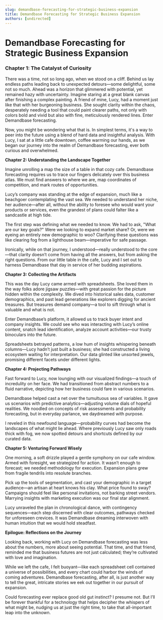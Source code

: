 ```yaml
---
slug: demandbase-forecasting-for-strategic-business-expansion
title: Demandbase Forecasting for Strategic Business Expansion
authors: [undirected]
---
```



# Demandbase Forecasting for Strategic Business Expansion

### Chapter 1: The Catalyst of Curiosity

There was a time, not so long ago, when we stood on a cliff. Behind us lay endless paths leading back to unexpected detours—some delightful, some not so much. Ahead was a horizon that glimmered with potential, yet remained hazy with uncertainty. Imagine staring at a great blank canvas after finishing a complex painting. A friend of mine, Lucy, had a moment just like that with her burgeoning business. She sought clarity within the chaos, desperately needing a tool that could paint clearer paths, not only with colors bold and vivid but also with fine, meticulously rendered lines. Enter Demandbase forecasting. 

Now, you might be wondering what that is. In simplest terms, it's a way to peer into the future using a blend of hard data and insightful analysis. With Lucy, I sat at a little cafe downtown, coffee warming our hands, as we began our journey into the realm of Demandbase forecasting, ever both curious and overwhelmed. 

**Chapter 2: Understanding the Landscape Together**

Imagine unrolling a map the size of a table in that cozy cafe. Demandbase forecasting requires us to trace our fingers delicately over this business atlas. We must find answers to where we are, map coordinates of competition, and mark routes of opportunities.

Lucy’s company was standing at the edge of expansion, much like a beachgoer contemplating the vast sea. We needed to understand her niche, her audience—after all, without the ability to foresee who would want your products or services, even the grandest of plans could falter like a sandcastle at high tide.

The first step was defining what we needed to know. We had to ask, "What are our key goals?" Were we looking to expand market share? Or, were we eyeing an entirely new demographic to woo? Clarifying these questions was like clearing fog from a lighthouse beam—imperative for safe passage.

Ironically, while on that journey, I understood—really understood to the core—that clarity doesn’t come from having all the answers, but from asking the right questions. From our little table in the cafe, Lucy and I set out to harness Demandbase that day in service of her budding aspirations.

**Chapter 3: Collecting the Artifacts**

This was the day Lucy came armed with spreadsheets. She loved them in the way folks adore jigsaw puzzles—with great passion for the picture hidden within the complexity. We dived into historical sales data, customer demographics, and past lead generations like explorers digging for ancient treasures. But treasures demand company—a tool to sift through what is valuable and what is not.

Enter Demandbase’s platform, it allowed us to track buyer intent and company insights. We could see who was interacting with Lucy’s online content, snatch lead identification, analyze account activities—our trusty binoculars into the future. 

Spreadsheets betrayed patterns, a low hum of insights whispering beneath columns—Lucy hadn’t just built a business; she had constructed a living ecosystem waiting for interpretation. Our data glinted like unsorted jewels, promising different facets under different lights.

**Chapter 4: Projecting Pathways**

Fast forward to Lucy, now lounging with our visualized findings—a touch of incredulity on her face. We had transitioned from abstract numbers to a fluid narrative, depicting how her business could fare in various scenarios. 

Demandbase helped cast a net over the tumultuous sea of variables. It gave us scenarios with predictive analytics—adjusting volume dials of hopeful realities. We noodled on concepts of risk assessments and probability forecasting, but in everyday parlance, we daydreamed with purpose. 

I reveled in this newfound language—probability curves had become the landscapes of what might lie ahead. Where previously Lucy saw only roads thick with fog, we now spotted detours and shortcuts defined by our curated data.

**Chapter 5: Venturing Forward Wisely**

One morning, a soft drizzle played a gentle symphony on our cafe window. Armed with foresight, we strategized for action. It wasn’t enough to forecast; we needed methodology for execution. Expansion plans grew from fragile tendrils into resolute branches. 

Pick up the tools of segmentation, and cast your demographic in a target audience—an artisan at heart knows his clay. What price found to sway? Campaigns should feel like personal invitations, not barking street vendors. Marrying insights with marketing execution was our final star alignment.

Lucy unraveled the plan in chronological dance, with contingency sequences—each step discerned with clear outcomes, pathways checked for unforeseen crevices. It was Demandbase dreaming interwoven with human intuition that we would hold steadfast.

**Epilogue: Reflections on the Journey**

Looking back, working with Lucy on Demandbase forecasting was less about the numbers, more about seeing potential. That time, and that friend, reminded me that business futures are not just calculated; they’re cultivated with love and imagination. 

While we left the cafe, I felt buoyant—like each spreadsheet cell contained a universe of possibilities, and every chart could harbor the winds of coming adventures. Demandbase forecasting, after all, is just another way to tell the great, intricate stories we eek out together in our pursuit of expansion.

Could forecasting ever replace good old gut instinct? I presume not. But I’ll be forever thankful for a technology that helps decipher the whispers of what might be, nudging us at just the right time, to take that all-important leap into the unknown.